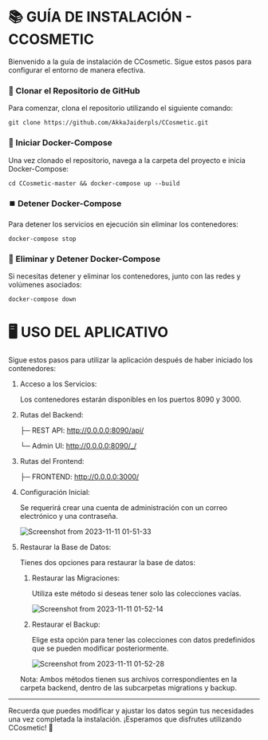 # 📚 GUÍA DE INSTALACIÓN - CCOSMETIC

Bienvenido a la guía de instalación de CCosmetic. Sigue estos pasos para configurar el entorno de manera efectiva.
### 🚀 Clonar el Repositorio de GitHub

Para comenzar, clona el repositorio utilizando el siguiente comando:

```shell
git clone https://github.com/AkkaJaiderpls/CCosmetic.git
```

### 🐳 Iniciar Docker-Compose

Una vez clonado el repositorio, navega a la carpeta del proyecto e inicia Docker-Compose:

```shell
cd CCosmetic-master && docker-compose up --build
```

### ⏹️ Detener Docker-Compose

Para detener los servicios en ejecución sin eliminar los contenedores:

```shell
docker-compose stop
```

### 🧹 Eliminar y Detener Docker-Compose

Si necesitas detener y eliminar los contenedores, junto con las redes y volúmenes asociados:

```shell
docker-compose down
```

# 🖥️ USO DEL APLICATIVO

Sigue estos pasos para utilizar la aplicación después de haber iniciado los contenedores:

1. Acceso a los Servicios:
        
    Los contenedores estarán disponibles en los puertos 8090 y 3000.

2. Rutas del Backend:
        
    ├─ REST API: http://0.0.0.0:8090/api/

    └─ Admin UI: http://0.0.0.0:8090/_/

3. Rutas del Frontend:

    ├─ FRONTEND: http://0.0.0.0:3000/

3. Configuración Inicial:
        
    Se requerirá crear una cuenta de administración con un correo electrónico y una contraseña.

    ![Screenshot from 2023-11-11 01-51-33](https://github.com/AkkaJaiderpls/CCosmetic/assets/82175311/9396bf72-e408-4947-8536-57da6b2ef2d9)

4. Restaurar la Base de Datos:
    
    Tienes dos opciones para restaurar la base de datos:
    1. Restaurar las Migraciones:
            
        Utiliza este método si deseas tener solo las colecciones vacías.
        
        ![Screenshot from 2023-11-11 01-52-14](https://github.com/AkkaJaiderpls/CCosmetic/assets/82175311/60db6926-1d2a-4bfa-8aee-5a46c94d78dc)

    2. Restaurar el Backup:
        
        Elige esta opción para tener las colecciones con datos predefinidos que se pueden modificar posteriormente.
        
        ![Screenshot from 2023-11-11 01-52-28](https://github.com/AkkaJaiderpls/CCosmetic/assets/82175311/ba9ff3a0-c141-430d-aedc-39112f587655)
        
    Nota: Ambos métodos tienen sus archivos correspondientes en la carpeta backend, dentro de las subcarpetas migrations y backup.

- - -

Recuerda que puedes modificar y ajustar los datos según tus necesidades una vez completada la instalación. ¡Esperamos que disfrutes utilizando CCosmetic! 🌟
